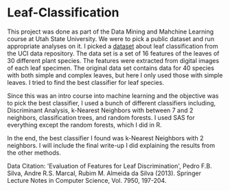 # Leaf-Classification

This project was done as part of the Data Mining and Mahchine Learning course at Utah State University. We were to pick a public dataset and run appropriate analyses on it. I picked a [dataset](https://archive.ics.uci.edu/ml/datasets/Leaf#) about leaf classification from the UCI data repository. The data set is a set of 16 features of the leaves of 30 different plant species. The features were extracted from digital images of each leaf specimen. The original data set contains data for 40 species with both simple and complex leaves, but here I only used those with simple leaves. I tried to find the best classifier for leaf species.

Since this was an intro course into machine learning and the objective was to pick the best classifier, I used a bunch of different classifiers including, Discriminant Analysis, k-Nearest Neighbors with between 7 and 2 neighbors, classification trees, and random forests. I used SAS for everything except the random forests, which I did in R.

In the end, the best classifier I found was k-Nearest Neighbors with 2 neighbors. I will include the final write-up I did explaining the results from the other methods.


Data Citation:
'Evaluation of Features for Leaf Discrimination', Pedro F.B. Silva, Andre R.S. Marcal, Rubim M. Almeida da Silva (2013). Springer Lecture Notes in Computer Science, Vol. 7950, 197-204.
